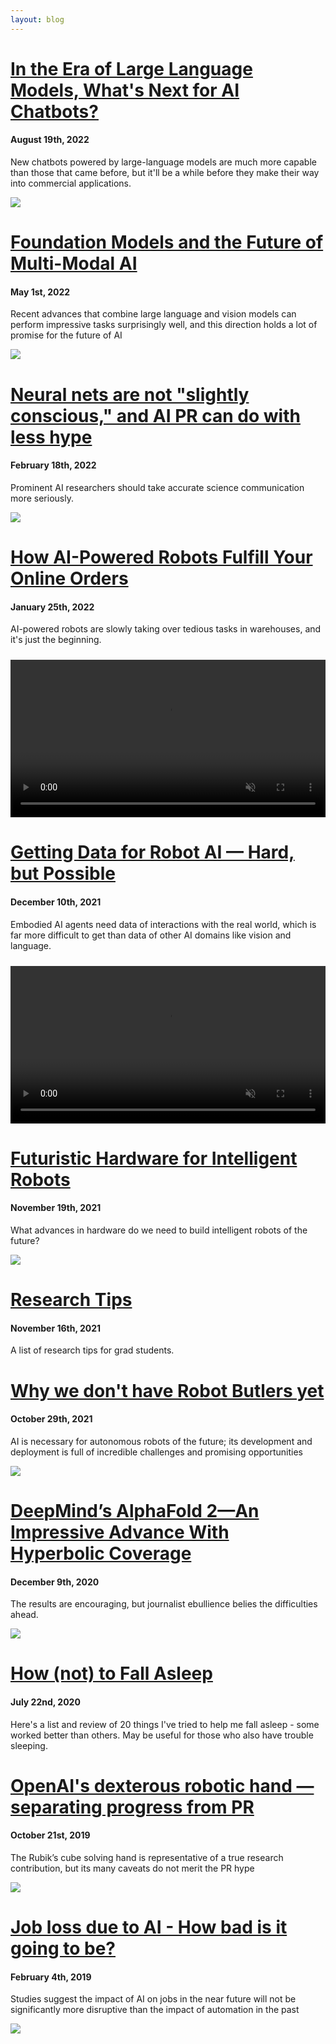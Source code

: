 ```yaml
---
layout: blog
---
```


# [In the Era of Large Language Models, What's Next for AI Chatbots?](https://lastweekin.ai/p/ai-chatbots)

#### August 19th, 2022

New chatbots powered by large-language models are much more capable than those that came before, but it'll be a while before they make their way into commercial applications.

[<img class="pub-img" src="{{ site.baseurl }}assets/imgs/chatbot.webp">](https://lastweekin.ai/p/ai-chatbots)

# [Foundation Models and the Future of Multi-Modal AI](https://lastweekin.ai/p/multi-modal-ai)

#### May 1st, 2022

Recent advances that combine large language and vision models can perform impressive tasks surprisingly well, and this direction holds a lot of promise for the future of AI

[<img class="pub-img" src="{{ site.baseurl }}assets/imgs/foundation_models.webp">](https://lastweekin.ai/p/multi-modal-ai)

# [Neural nets are not "slightly conscious," and AI PR can do with less hype](https://lastweekin.ai/p/conscious-ai)

#### February 18th, 2022

Prominent AI researchers should take accurate science communication more seriously.

[<img class="pub-img" src="{{ site.baseurl }}assets/imgs/conscious-ai.webp">](https://lastweekin.ai/p/conscious-ai)

# [How AI-Powered Robots Fulfill Your Online Orders](https://lastweekin.ai/p/robot-picking)

#### January 25th, 2022

AI-powered robots are slowly taking over tedious tasks in warehouses, and it's just the beginning.

[<video id="v0" width="100%" preload="auto" playsinline muted loop autoplay style="margin-top: 10px;">
    <source src="{{ site.baseurl }}assets/imgs/nimble.mp4" type="video/mp4">
</video>
](https://lastweekin.ai/p/robot-picking)

# [Getting Data for Robot AI — Hard, but Possible](https://lastweekin.ai/p/robot-data)

#### December 10th, 2021

Embodied AI agents need data of interactions with the real world, which is far more difficult to get than data of other AI domains like vision and language.

[<video id="v0" width="100%" preload="auto" playsinline muted loop autoplay style="margin-top: 10px;">
    <source src="{{ site.baseurl }}assets/imgs/shadow_hand.mp4" type="video/mp4">
</video>
](https://lastweekin.ai/p/robot-data)

# [Futuristic Hardware for Intelligent Robots](https://lastweekin.ai/p/robot-hardware)

#### November 19th, 2021

What advances in hardware do we need to build intelligent robots of the future?

[<img class="pub-img" src="{{ site.baseurl }}assets/imgs/robot-hardware.webp">](https://lastweekin.ai/p/robot-hardware)

# [Research Tips](./2021-11-16-research-tips)

#### November 16th, 2021

A list of research tips for grad students.

# [Why we don't have Robot Butlers yet](https://lastweekin.ai/p/robot-butlers)

#### October 29th, 2021

AI is necessary for autonomous robots of the future; its development and deployment is full of incredible challenges and promising opportunities

[<img class="pub-img" src="{{ site.baseurl }}assets/imgs/robot_butler.png">](https://lastweekin.ai/p/robot-butlers)

# [DeepMind’s AlphaFold 2—An Impressive Advance With Hyperbolic Coverage](https://www.skynettoday.com/briefs/alphafold2)

#### December 9th, 2020

The results are encouraging, but journalist ebullience belies the difficulties ahead.

[<img class="pub-img" src="{{ site.baseurl }}assets/imgs/alphafold2.png">](https://www.skynettoday.com/briefs/alphafold2)

# [How (not) to Fall Asleep](./2020-07-22-sleep)

#### July 22nd, 2020

Here's a list and review of 20 things I've tried to help me fall asleep - some worked better than others. May be useful for those who also have trouble sleeping.

# [OpenAI's dexterous robotic hand — separating progress from PR](https://www.skynettoday.com/briefs/openai-rubiks-cube)

#### October 21st, 2019

The Rubik’s cube solving hand is representative of a true research contribution, but its many caveats do not merit the PR hype

[<img class="pub-img" src="{{ site.baseurl }}assets/imgs/dr.png">](https://www.skynettoday.com/briefs/openai-rubiks-cube)

# [Job loss due to AI - How bad is it going to be?](https://www.skynettoday.com/editorials/ai-automation-job-loss)

#### February 4th, 2019

Studies suggest the impact of AI on jobs in the near future will not be significantly more disruptive than the impact of automation in the past

[<img class="pub-img" src="{{ site.baseurl }}assets/imgs/robots.png">](https://www.skynettoday.com/editorials/ai-automation-job-loss)